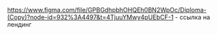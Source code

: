 https://www.figma.com/file/GPBGdhpbhOHQEh0BN2WpOc/Diploma-(Copy)?node-id=932%3A4497&t=4TjuuYMwy4pUEbCF-1 - ссылка на лендинг
